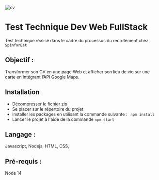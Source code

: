 
![cv](https://github.com/Dkz001/CV-Web/assets/55284362/0307469c-f70b-42d3-b868-84de6b57bce3)

#  Test Technique  Dev Web FullStack

Test technique réalisé dans le cadre du processus du recrutement chez `SpinforEat`

## Objectif :
Transformer son CV en une page Web et afficher son lieu de vie sur une carte en intégrant l’API Google Maps.

## Installation 

- Décompresser le fichier zip 
- Se placer sur le répertoire  du projet
- Installer les packages en utilisant la commande suivante :  ` npm install`
- Lancer le projet à l'aide de la commande `npm start`

## Langage :
Javascript, Nodejs, HTML, CSS, 

## Pré-requis : 
Node 14



